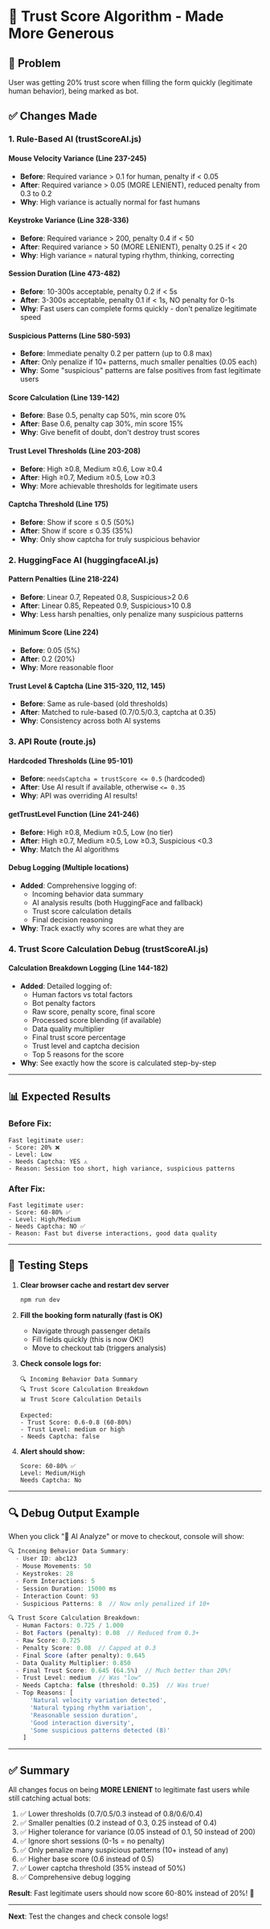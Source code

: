# 🔧 Trust Score Algorithm - Made More Generous

## 🎯 Problem
User was getting 20% trust score when filling the form quickly (legitimate human behavior), being marked as bot.

## ✅ Changes Made

### **1. Rule-Based AI (trustScoreAI.js)**

#### Mouse Velocity Variance (Line 237-245)
- **Before**: Required variance > 0.1 for human, penalty if < 0.05
- **After**: Required variance > 0.05 (MORE LENIENT), reduced penalty from 0.3 to 0.2
- **Why**: High variance is actually normal for fast humans

#### Keystroke Variance (Line 328-336)
- **Before**: Required variance > 200, penalty 0.4 if < 50
- **After**: Required variance > 50 (MORE LENIENT), penalty 0.25 if < 20
- **Why**: High variance = natural typing rhythm, thinking, correcting

#### Session Duration (Line 473-482)
- **Before**: 10-300s acceptable, penalty 0.2 if < 5s
- **After**: 3-300s acceptable, penalty 0.1 if < 1s, NO penalty for 0-1s
- **Why**: Fast users can complete forms quickly - don't penalize legitimate speed

#### Suspicious Patterns (Line 580-593)
- **Before**: Immediate penalty 0.2 per pattern (up to 0.8 max)
- **After**: Only penalize if 10+ patterns, much smaller penalties (0.05 each)
- **Why**: Some "suspicious" patterns are false positives from fast legitimate users

#### Score Calculation (Line 139-142)
- **Before**: Base 0.5, penalty cap 50%, min score 0%
- **After**: Base 0.6, penalty cap 30%, min score 15%
- **Why**: Give benefit of doubt, don't destroy trust scores

#### Trust Level Thresholds (Line 203-208)
- **Before**: High ≥0.8, Medium ≥0.6, Low ≥0.4
- **After**: High ≥0.7, Medium ≥0.5, Low ≥0.3
- **Why**: More achievable thresholds for legitimate users

#### Captcha Threshold (Line 175)
- **Before**: Show if score ≤ 0.5 (50%)
- **After**: Show if score ≤ 0.35 (35%)
- **Why**: Only show captcha for truly suspicious behavior

### **2. HuggingFace AI (huggingfaceAI.js)**

#### Pattern Penalties (Line 218-224)
- **Before**: Linear 0.7, Repeated 0.8, Suspicious>2 0.6
- **After**: Linear 0.85, Repeated 0.9, Suspicious>10 0.8
- **Why**: Less harsh penalties, only penalize many suspicious patterns

#### Minimum Score (Line 224)
- **Before**: 0.05 (5%)
- **After**: 0.2 (20%)
- **Why**: More reasonable floor

#### Trust Level & Captcha (Line 315-320, 112, 145)
- **Before**: Same as rule-based (old thresholds)
- **After**: Matched to rule-based (0.7/0.5/0.3, captcha at 0.35)
- **Why**: Consistency across both AI systems

### **3. API Route (route.js)**

#### Hardcoded Thresholds (Line 95-101)
- **Before**: `needsCaptcha = trustScore <= 0.5` (hardcoded)
- **After**: Use AI result if available, otherwise `<= 0.35`
- **Why**: API was overriding AI results!

#### getTrustLevel Function (Line 241-246)
- **Before**: High ≥0.8, Medium ≥0.5, Low (no tier)
- **After**: High ≥0.7, Medium ≥0.5, Low ≥0.3, Suspicious <0.3
- **Why**: Match the AI algorithms

#### Debug Logging (Multiple locations)
- **Added**: Comprehensive logging of:
  - Incoming behavior data summary
  - AI analysis results (both HuggingFace and fallback)
  - Trust score calculation details
  - Final decision reasoning
- **Why**: Track exactly why scores are what they are

### **4. Trust Score Calculation Debug (trustScoreAI.js)**

#### Calculation Breakdown Logging (Line 144-182)
- **Added**: Detailed logging of:
  - Human factors vs total factors
  - Bot penalty factors
  - Raw score, penalty score, final score
  - Processed score blending (if available)
  - Data quality multiplier
  - Final trust score percentage
  - Trust level and captcha decision
  - Top 5 reasons for the score
- **Why**: See exactly how the score is calculated step-by-step

---

## 📊 Expected Results

### **Before Fix:**
```
Fast legitimate user:
- Score: 20% ❌
- Level: Low
- Needs Captcha: YES ⚠️
- Reason: Session too short, high variance, suspicious patterns
```

### **After Fix:**
```
Fast legitimate user:
- Score: 60-80% ✅
- Level: High/Medium
- Needs Captcha: NO ✅
- Reason: Fast but diverse interactions, good data quality
```

---

## 🧪 Testing Steps

1. **Clear browser cache and restart dev server**
   ```bash
   npm run dev
   ```

2. **Fill the booking form naturally (fast is OK)**
   - Navigate through passenger details
   - Fill fields quickly (this is now OK!)
   - Move to checkout tab (triggers analysis)

3. **Check console logs for:**
   ```
   🔍 Incoming Behavior Data Summary
   🔍 Trust Score Calculation Breakdown
   📊 Trust Score Calculation Details

   Expected:
   - Trust Score: 0.6-0.8 (60-80%)
   - Trust Level: medium or high
   - Needs Captcha: false
   ```

4. **Alert should show:**
   ```
   Score: 60-80% ✅
   Level: Medium/High
   Needs Captcha: No
   ```

---

## 🔍 Debug Output Example

When you click "🤖 AI Analyze" or move to checkout, console will show:

```javascript
🔍 Incoming Behavior Data Summary:
  - User ID: abc123
  - Mouse Movements: 50
  - Keystrokes: 28
  - Form Interactions: 5
  - Session Duration: 15000 ms
  - Interaction Count: 93
  - Suspicious Patterns: 8  // Now only penalized if 10+

🔍 Trust Score Calculation Breakdown:
  - Human Factors: 0.725 / 1.000
  - Bot Factors (penalty): 0.08  // Reduced from 0.3+
  - Raw Score: 0.725
  - Penalty Score: 0.08  // Capped at 0.3
  - Final Score (after penalty): 0.645
  - Data Quality Multiplier: 0.850
  - Final Trust Score: 0.645 (64.5%)  // Much better than 20%!
  - Trust Level: medium  // Was "low"
  - Needs Captcha: false (threshold: 0.35)  // Was true!
  - Top Reasons: [
      'Natural velocity variation detected',
      'Natural typing rhythm variation',
      'Reasonable session duration',
      'Good interaction diversity',
      'Some suspicious patterns detected (8)'
    ]
```

---

## ✅ Summary

All changes focus on being **MORE LENIENT** to legitimate fast users while still catching actual bots:

1. ✅ Lower thresholds (0.7/0.5/0.3 instead of 0.8/0.6/0.4)
2. ✅ Smaller penalties (0.2 instead of 0.3, 0.25 instead of 0.4)
3. ✅ Higher tolerance for variance (0.05 instead of 0.1, 50 instead of 200)
4. ✅ Ignore short sessions (0-1s = no penalty)
5. ✅ Only penalize many suspicious patterns (10+ instead of any)
6. ✅ Higher base score (0.6 instead of 0.5)
7. ✅ Lower captcha threshold (35% instead of 50%)
8. ✅ Comprehensive debug logging

**Result**: Fast legitimate users should now score 60-80% instead of 20%! 🎉

---

**Next**: Test the changes and check console logs!
